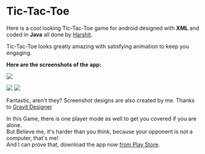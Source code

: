 # Tic-Tac-Toe
Here is a cool looking Tic-Tac-Toe game for android designed with **XML** and coded in **Java** all done by [Harshit](https://github.com/letsintegreat).

Tic-Tac-Toe looks greatly amazing with satisfying animation to keep you engaging.

**Here are the screenshots of the app:**

![](https://lh3.googleusercontent.com/dsNAd5o5NmvsoYizZc4lvn8O5CwgD1gbvA-2FJgwbjYX96u0QeDdmsrlyStOnOXylmQ)

![](https://lh3.googleusercontent.com/sQIhlzfPMSyDaHP1vgiVjeOvkcjKdapQ8DiQUBYMyKtXpQ6lekkixZoCr6ELJmRR4Wg)
![](https://lh3.googleusercontent.com/vxmN49_J0h0ZZnsQmhEIOWvkl3arDZqsm11B1GW4N9H22BurwuU7poVRmenh5-c3UBg)

Fantastic, aren't they?
Screenshot designs are also created by me. Thanks to [Gravit Designer](https://www.designer.io)

In this Game, there is one player mode as well to get you covered if you are alone.  
But Believe me, it's harder than you think, because your opponent is not a computer, that's me!  
And I can prove that, download the app now [from Play Store](https://play.google.com/store/apps/details?id=com.coolgame.zlytherin.game.tic_tac_toe).
